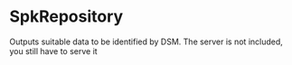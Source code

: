 # SpkRepository
Outputs suitable data to be identified by DSM. The server is not included, you still have to serve it
